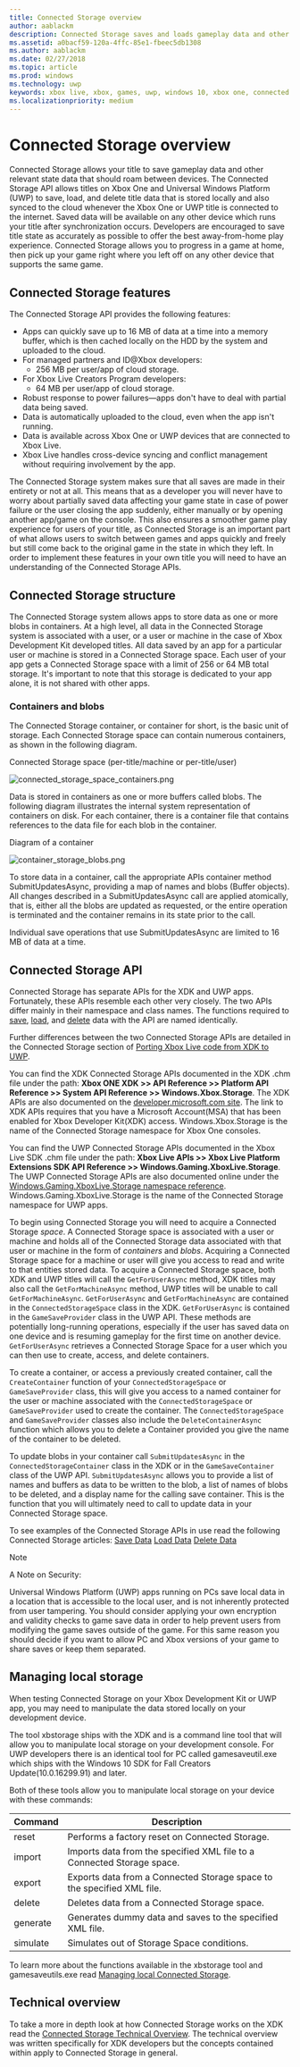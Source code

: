 ```yaml
---
title: Connected Storage overview
author: aablackm
description: Connected Storage saves and loads gameplay data and other state data across devices.  Title data is stored locally and also synced to the cloud.
ms.assetid: a0bacf59-120a-4ffc-85e1-fbeec5db1308
ms.author: aablackm
ms.date: 02/27/2018
ms.topic: article
ms.prod: windows
ms.technology: uwp
keywords: xbox live, xbox, games, uwp, windows 10, xbox one, connected storage
ms.localizationpriority: medium
---
```


# Connected Storage overview

Connected Storage allows your title to save gameplay data and other relevant state data that should roam between devices. The Connected Storage API allows titles on Xbox One and Universal Windows Platform (UWP) to save, load, and delete title data that is stored locally and also synced to the cloud whenever the Xbox One or UWP title is connected to the internet. Saved data will be available on any other device which runs your title after synchronization occurs. Developers are encouraged to save title state as accurately as possible to offer the best away-from-home play experience. Connected Storage allows you to progress in a game at home, then pick up your game right where you left off on any other device that supports the same game.

## Connected Storage features

The Connected Storage API provides the following features:

- Apps can quickly save up to 16 MB of data at a time into a memory buffer, which is then cached locally on the HDD by the system and uploaded to the cloud.
- For managed partners and ID@Xbox developers:
    - 256 MB per user/app of cloud storage.
- For Xbox Live Creators Program developers:
    - 64 MB per user/app of cloud storage.
- Robust response to power failures—apps don't have to deal with partial data being saved.
- Data is automatically uploaded to the cloud, even when the app isn't running.
- Data is available across Xbox One or UWP devices that are connected to Xbox Live.
- Xbox Live handles cross-device syncing and conflict management without requiring involvement by the app.

The Connected Storage system makes sure that all saves are made in their entirety or not at all. This means that as a developer you will never have to worry about partially saved data affecting your game state in case of power failure or the user closing the app suddenly, either manually or by opening another app/game on the console. This also ensures a smoother game play experience for users of your title, as Connected Storage is an important part of what allows users to switch between games and apps quickly and freely but still come back to the original game in the state in which they left. In order to implement these features in your own title you will need to have an understanding of the Connected Storage APIs.

## Connected Storage structure

The Connected Storage system allows apps to store data as one or more blobs in containers. At a high level, all data in the Connected Storage system is associated with a user, or a user or machine in the case of Xbox Development Kit developed titles. All data saved by an app for a particular user or machine is stored in a Connected Storage space. Each user of your app gets a Connected Storage space with a limit of 256 or 64 MB total storage. It's important to note that this storage is dedicated to your app alone, it is not shared with other apps.

### Containers and blobs

The Connected Storage container, or container for short, is the basic unit of storage. Each Connected Storage space can contain numerous containers, as shown in the following diagram.

Connected Storage space (per-title/machine or per-title/user)

![connected_storage_space_containers.png](../../images/connected_storage/connected_storage_space_containers.png)

 Data is stored in containers as one or more buffers called blobs. The following diagram illustrates the internal system representation of containers on disk. For each container, there is a container file that contains references to the data file for each blob in the container.

Diagram of a container

![container_storage_blobs.png](../../images/connected_storage/container_storage_blobs.png)

To store data in a container, call the appropriate APIs container method SubmitUpdatesAsync, providing a map of names and blobs (Buffer objects). All changes described in a SubmitUpdatesAsync call are applied atomically, that is, either all the blobs are updated as requested, or the entire operation is terminated and the container remains in its state prior to the call.

Individual save operations that use SubmitUpdatesAsync are limited to 16 MB of data at a time.

## Connected Storage API

Connected Storage has separate APIs for the XDK and UWP apps. Fortunately, these APIs resemble each other very closely. The two APIs differ mainly in their namespace and class names. The functions required to [save](connected-storage-saving.md), [load](connected-storage-loading.md), and [delete](connected-storage-deleting.md) data with the API are named identically.

Further differences between the two Connected Storage APIs are detailed in the Connected Storage section of [Porting Xbox Live code from XDK to UWP](../../using-xbox-live/porting-xbox-live-code-from-xdk-to-uwp.md).

You can find the XDK Connected Storage APIs documented in the XDK .chm file under the path:
**Xbox ONE XDK >> API Reference >> Platform API Reference >> System API Reference >> Windows.Xbox.Storage**.
The XDK APIs are also documented on the [developer.microsoft.com site](https://developer.microsoft.com/en-us/games/xbox/docs/xdk/storage-xbox-microsoft-n).
The link to XDK APIs requires that you have a Microsoft Account(MSA) that has been enabled for Xbox Developer Kit(XDK) access.
Windows.Xbox.Storage is the name of the Connected Storage namespace for Xbox One consoles.

You can find the UWP Connected Storage APIs documented in the Xbox Live SDK .chm file under the path:
**Xbox Live APIs >> Xbox Live Platform Extensions SDK API Reference >> Windows.Gaming.XboxLive.Storage**.
The UWP Connected Storage APIs are also documented online under the [Windows.Gaming.XboxLive.Storage namespace reference](https://docs.microsoft.com/en-us/uwp/api/windows.gaming.xboxlive.storage).
Windows.Gaming.XboxLive.Storage is the name of the Connected Storage namespace for UWP apps.

To begin using Connected Storage you will need to acquire a Connected Storage *space*. A Connected Storage space is associated with a user or machine and holds all of the Connected Storage data associated with that user or machine in the form of *containers* and *blobs*. Acquiring a Connected Storage space for a machine or user will give you access to read and write to that entities stored data. To acquire a Connected Storage space, both XDK and UWP titles will call the `GetForUserAsync` method, XDK titles may also call the `GetForMachineAsync` method, UWP titles will be unable to call `GetForMachineAsync`. `GetForUserAsync` and `GetForMachineAsync` are contained in the `ConnectedStorageSpace` class in the XDK. `GetForUserAsync` is contained in the `GameSaveProvider` class in the UWP API. These methods are potentially long-running operations, especially if the user has saved data on one device and is resuming gameplay for the first time on another device. `GetForUserAsync` retrieves a Connected Storage Space for a user which you can then use to create, access, and delete containers.

To create a container, or access a previously created container, call the `CreateContainer` function of your `ConnectedStorageSpace` or `GameSaveProvider` class, this will give you access to a named container for the user or machine associated with the `ConnectedStorageSpace` or `GameSaveProvider` used to create the container. The `ConnectedStorageSpace` and `GameSaveProvider` classes also include the `DeleteContainerAsync` function which allows you to delete a Container provided you give the name of the container to be deleted.

To update blobs in your container call `SubmitUpdatesAsync` in the `ConnectedStorageContainer` class in the XDK or in the `GameSaveContainer` class of the UWP API. `SubmitUpdatesAsync` allows you to provide a list of names and buffers as data to be written to the blob, a list of names of blobs to be deleted, and a display name for the calling save container. This is the function that you will ultimately need to call to update data in your Connected Storage space.

To see examples of the Connected Storage APIs in use read the following Connected Storage articles:
[Save Data](connected-storage-saving.md)
[Load Data](connected-storage-loading.md)
[Delete Data](connected-storage-deleting.md)

> [!NOTE]
> A Note on Security:
>
> Universal Windows Platform (UWP) apps running on PCs save local data in a location that is accessible to the local user, and is not inherently protected from user tampering.
>You should consider applying your own encryption and validity checks to game save data in order to help prevent users from modifying the game saves outside of the game.
>For this same reason you should decide if you want to allow PC and Xbox versions of your game to share saves or keep them separated.

## Managing local storage

When testing Connected Storage on your Xbox Development Kit or UWP app, you may need to manipulate the data stored locally on your development device.

The tool xbstorage ships with the XDK and is a command line tool that will allow you to manipulate local storage on your development console.
For UWP developers there is an identical tool for PC called gamesaveutil.exe which ships with the Windows 10 SDK for Fall Creators Update(10.0.16299.91) and later.

Both of these tools allow you to manipulate local storage on your device with these commands:

|Command  |Description  |
|---------|---------|
|reset    | Performs a factory reset on Connected Storage. |
|import   | Imports data from the specified XML file to a Connected Storage space. |
|export   | Exports data from a Connected Storage space to the specified XML file. |
|delete   | Deletes data from a Connected Storage space. |
|generate | Generates dummy data and saves to the specified XML file. |
|simulate | Simulates out of Storage Space conditions. |

To learn more about the functions available in the xbstorage tool and gamesaveutils.exe read [Managing local Connected Storage](connected-storage-xb-storage.md).

## Technical overview

To take a more in depth look at how Connected Storage works on the XDK read the [Connected Storage Technical Overview](connected-storage-technical-overview.md). The technical overview was written specifically for XDK developers but the concepts contained within apply to Connected Storage in general.